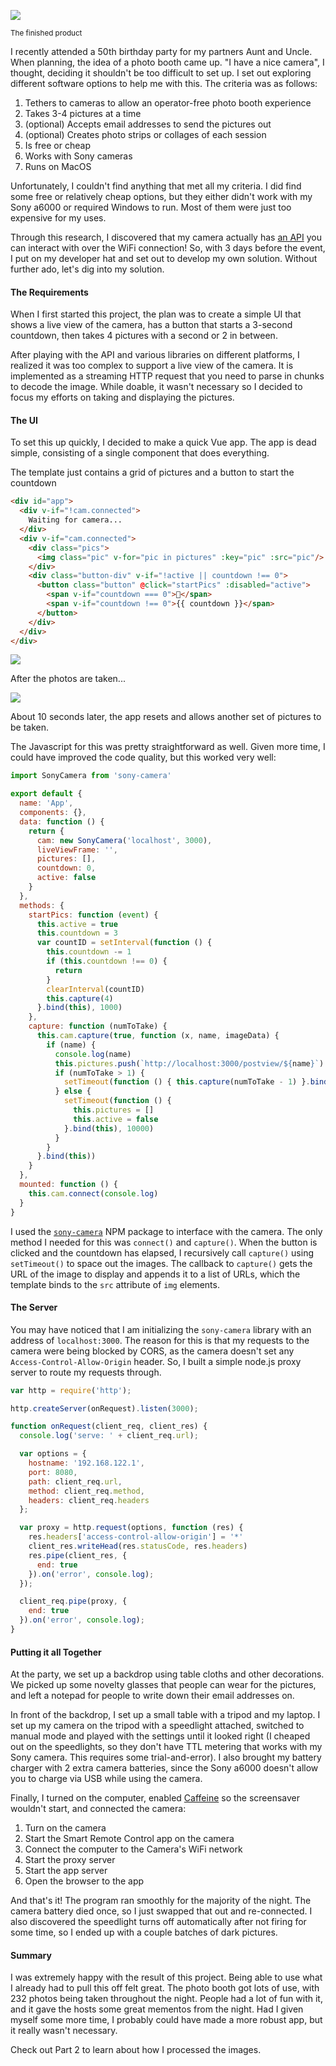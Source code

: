 ![](taylor-and-i.jpg)

<sup>The finished product</sup>

I recently attended a 50th birthday party for my partners Aunt and Uncle. When planning, the idea of a photo booth came up. "I have a nice camera", I thought, deciding it shouldn't be too difficult to set up. I set out exploring different software options to help me with this. The criteria was as follows:

1. Tethers to cameras to allow an operator-free photo booth experience
1. Takes 3-4 pictures at a time
1. (optional) Accepts email addresses to send the pictures out
1. (optional) Creates photo strips or collages of each session
1. Is free or cheap
1. Works with Sony cameras
1. Runs on MacOS

Unfortunately, I couldn't find anything that met all my criteria. I did find some free or relatively cheap options, but they either didn't work with my Sony a6000 or required Windows to run. Most of them were just too expensive for my uses.

Through this research, I discovered that my camera actually has [an API](https://developer.sony.com/file/download/sony-camera-remote-api-beta-sdk-2/) you can interact with over the WiFi connection! So, with 3 days before the event, I put on my developer hat and set out to develop my own solution. Without further ado, let's dig into my solution.

#### The Requirements

When I first started this project, the plan was to create a simple UI that shows a live view of the camera, has a button that starts a 3-second countdown, then takes 4 pictures with a second or 2 in between.

After playing with the API and various libraries on different platforms, I realized it was too complex to support a live view of the camera. It is implemented as a streaming HTTP request that you need to parse in chunks to decode the image. While doable, it wasn't necessary so I decided to focus my efforts on taking and displaying the pictures.

#### The UI

To set this up quickly, I decided to make a quick Vue app. The app is dead simple, consisting of a single component that does everything.

The template just contains a grid of pictures and a button to start the countdown

```html
<div id="app">
  <div v-if="!cam.connected">
    Waiting for camera...
  </div>
  <div v-if="cam.connected">
    <div class="pics">
      <img class="pic" v-for="pic in pictures" :key="pic" :src="pic"/>
    </div>
    <div class="button-div" v-if="!active || countdown !== 0">
      <button class="button" @click="startPics" :disabled="active">
        <span v-if="countdown === 0">📸</span>
        <span v-if="countdown !== 0">{{ countdown }}</span>
      </button>
    </div>
  </div>
</div>
```

![](ui.png)

After the photos are taken...

![](ui-with-images.png)

About 10 seconds later, the app resets and allows another set of pictures to be taken.

The Javascript for this was pretty straightforward as well. Given more time, I could have improved the code quality, but this worked very well:

```javascript
import SonyCamera from 'sony-camera'

export default {
  name: 'App',
  components: {},
  data: function () {
    return {
      cam: new SonyCamera('localhost', 3000),
      liveViewFrame: '',
      pictures: [],
      countdown: 0,
      active: false
    }
  },
  methods: {
    startPics: function (event) {
      this.active = true
      this.countdown = 3
      var countID = setInterval(function () {
        this.countdown -= 1
        if (this.countdown !== 0) {
          return
        }
        clearInterval(countID)
        this.capture(4)
      }.bind(this), 1000)
    },
    capture: function (numToTake) {
      this.cam.capture(true, function (x, name, imageData) {
        if (name) {
          console.log(name)
          this.pictures.push(`http://localhost:3000/postview/${name}`)
          if (numToTake > 1) {
            setTimeout(function () { this.capture(numToTake - 1) }.bind(this), 2000)
          } else {
            setTimeout(function () {
              this.pictures = []
              this.active = false
            }.bind(this), 10000)
          }
        }
      }.bind(this))
    }
  },
  mounted: function () {
    this.cam.connect(console.log)
  }
}
```

I used the [`sony-camera`](https://www.npmjs.com/package/sony-camera) NPM package to interface with the camera. The only method I needed for this was `connect()` and `capture()`. When the button is clicked and the countdown has elapsed, I recursively call `capture()` using `setTimeout()` to space out the images. The callback to `capture()` gets the URL of the image to display and appends it to a list of URLs, which the template binds to the `src` attribute of `img` elements.

#### The Server

You may have noticed that I am initializing the `sony-camera` library with an address of `localhost:3000`. The reason for this is that my requests to the camera were being blocked by CORS, as the camera doesn't set any `Access-Control-Allow-Origin` header. So, I built a simple node.js proxy server to route my requests through.

```javascript
var http = require('http');

http.createServer(onRequest).listen(3000);

function onRequest(client_req, client_res) {
  console.log('serve: ' + client_req.url);

  var options = {
    hostname: '192.168.122.1',
    port: 8080,
    path: client_req.url,
    method: client_req.method,
    headers: client_req.headers
  };

  var proxy = http.request(options, function (res) {
    res.headers['access-control-allow-origin'] = '*'
    client_res.writeHead(res.statusCode, res.headers)
    res.pipe(client_res, {
      end: true
    }).on('error', console.log);
  });

  client_req.pipe(proxy, {
    end: true
  }).on('error', console.log);
}
```

#### Putting it all Together

At the party, we set up a backdrop using table cloths and other decorations. We picked up some novelty glasses that people can wear for the pictures, and left a notepad for people to write down their email addresses on.

In front of the backdrop, I set up a small table with a tripod and my laptop. I set up my camera on the tripod with a speedlight attached, switched to manual mode and played with the settings until it looked right (I cheaped out on the speedlights, so they don't have TTL metering that works with my Sony camera. This requires some trial-and-error). I also brought my battery charger with 2 extra camera batteries, since the Sony a6000 doesn't allow you to charge via USB while using the camera.

Finally, I turned on the computer, enabled [Caffeine](http://lightheadsw.com/caffeine/) so the screensaver wouldn't start, and connected the camera:

1. Turn on the camera
1. Start the Smart Remote Control app on the camera
1. Connect the computer to the Camera's WiFi network
1. Start the proxy server
1. Start the app server
1. Open the browser to the app

And that's it! The program ran smoothly for the majority of the night. The camera battery died once, so I just swapped that out and re-connected. I also discovered the speedlight turns off automatically after not firing for some time, so I ended up with a couple batches of dark pictures.

#### Summary

I was extremely happy with the result of this project. Being able to use what I already had to pull this off felt great. The photo booth got lots of use, with 232 photos being taken throughout the night. People had a lot of fun with it, and it gave the hosts some great mementos from the night. Had I given myself some more time, I probably could have made a more robust app, but it really wasn't necessary.

Check out Part 2 to learn about how I processed the images.